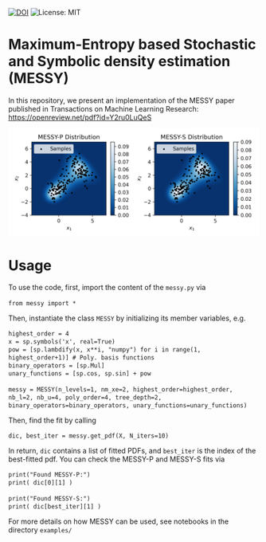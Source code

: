 [![DOI](https://zenodo.org/badge/DOI/10.48550/arXiv.2306.04120.svg)](https://doi.org/10.48550/arXiv.2306.04120)
![License: MIT](https://img.shields.io/badge/License-MIT-yellow.svg)

# Maximum-Entropy based Stochastic and Symbolic density estimation (MESSY)

In this repository, we present an implementation of the MESSY paper published in Transactions on Machine Learning Research:
https://openreview.net/pdf?id=Y2ru0LuQeS

![Demo](examples/messy_bi-modal_2d.png)

# Usage
To use the code, first, import the content of the ```messy.py``` via


```from messy import *```


Then, instantiate the class ```MESSY``` by initializing its member variables, e.g.


```
highest_order = 4
x = sp.symbols('x', real=True)
pow = [sp.lambdify(x, x**i, "numpy") for i in range(1, highest_order+1)] # Poly. basis functions
binary_operators = [sp.Mul]
unary_functions = [sp.cos, sp.sin] + pow

messy = MESSY(n_levels=1, nm_xe=2, highest_order=highest_order, nb_l=2, nb_u=4, poly_order=4, tree_depth=2, binary_operators=binary_operators, unary_functions=unary_functions)
```
Then, find the fit by calling
```
dic, best_iter = messy.get_pdf(X, N_iters=10)
```

In return, ```dic``` contains a list of fitted PDFs, and ```best_iter``` is the index of the best-fitted pdf. You can check the MESSY-P and MESSY-S fits via
```
print("Found MESSY-P:")
print( dic[0][1] )

print("Found MESSY-S:")
print( dic[best_iter][1] )
```
For more details on how MESSY can be used, see notebooks in the directory ```examples/```
